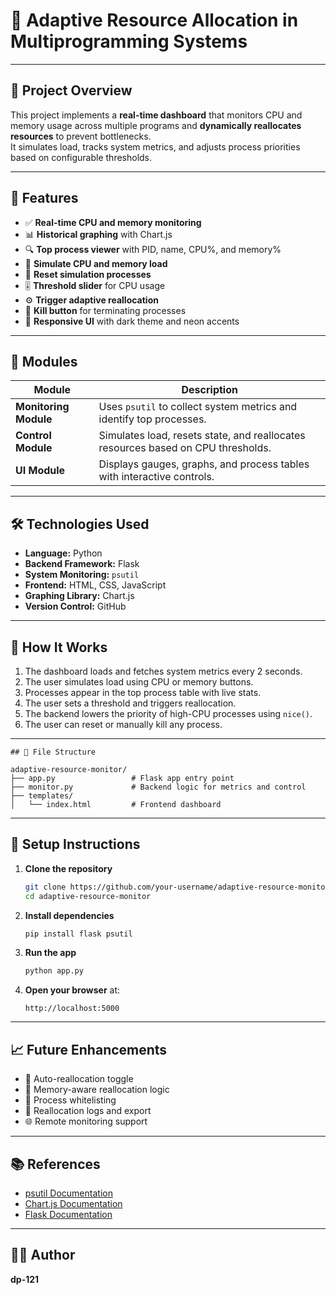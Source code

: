 # 🧠 Adaptive Resource Allocation in Multiprogramming Systems

---

## 📌 Project Overview

This project implements a **real-time dashboard** that monitors CPU and memory usage across multiple programs and **dynamically reallocates resources** to prevent bottlenecks.  
It simulates load, tracks system metrics, and adjusts process priorities based on configurable thresholds.

---

## 🎯 Features

- ✅ **Real-time CPU and memory monitoring**  
- 📊 **Historical graphing** with Chart.js  
- 🔍 **Top process viewer** with PID, name, CPU%, and memory%  
- 🧪 **Simulate CPU and memory load**  
- 🔁 **Reset simulation processes**  
- 🎚️ **Threshold slider** for CPU usage  
- ⚙️ **Trigger adaptive reallocation**  
- 🧠 **Kill button** for terminating processes  
- 🎨 **Responsive UI** with dark theme and neon accents  

---

## 🧩 Modules

| **Module** | **Description** |
|-------------|-----------------|
| **Monitoring Module** | Uses `psutil` to collect system metrics and identify top processes. |
| **Control Module** | Simulates load, resets state, and reallocates resources based on CPU thresholds. |
| **UI Module** | Displays gauges, graphs, and process tables with interactive controls. |

---

## 🛠️ Technologies Used

- **Language:** Python  
- **Backend Framework:** Flask  
- **System Monitoring:** `psutil`  
- **Frontend:** HTML, CSS, JavaScript  
- **Graphing Library:** Chart.js  
- **Version Control:** GitHub  

---

## 🚀 How It Works

1. The dashboard loads and fetches system metrics every 2 seconds.  
2. The user simulates load using CPU or memory buttons.  
3. Processes appear in the top process table with live stats.  
4. The user sets a threshold and triggers reallocation.  
5. The backend lowers the priority of high-CPU processes using `nice()`.  
6. The user can reset or manually kill any process.  

---
```
## 📂 File Structure

adaptive-resource-monitor/
├── app.py                 # Flask app entry point
├── monitor.py             # Backend logic for metrics and control
├── templates/
│   └── index.html         # Frontend dashboard

```
---

## 🧪 Setup Instructions

1. **Clone the repository**
   ```bash
   git clone https://github.com/your-username/adaptive-resource-monitor.git
   cd adaptive-resource-monitor
   ```

2. **Install dependencies**

   ```bash
   pip install flask psutil
   ```

3. **Run the app**

   ```bash
   python app.py
   ```

4. **Open your browser** at:

   ```
   http://localhost:5000
   ```

---

## 📈 Future Enhancements

* 🔁 Auto-reallocation toggle
* 🧮 Memory-aware reallocation logic
* 🧾 Process whitelisting
* 📜 Reallocation logs and export
* 🌐 Remote monitoring support

---

## 📚 References

* [psutil Documentation](https://psutil.readthedocs.io/)
* [Chart.js Documentation](https://www.chartjs.org/docs/latest/)
* [Flask Documentation](https://flask.palletsprojects.com/)

---

## 👨‍💻 Author

**dp-121**
